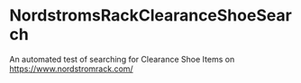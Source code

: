 # NordstromsRackClearanceShoeSearch
An automated test of searching for Clearance Shoe Items on https://www.nordstromrack.com/
